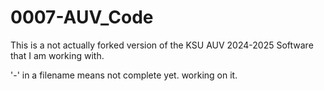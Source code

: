 # 0007-AUV_Code
This is a not actually forked version of the KSU AUV 2024-2025 Software that I am working with.

'-' in a filename means not complete yet. working on it. 